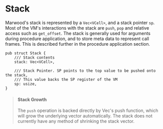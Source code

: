 # Stack

Marwood's stack is represented by a `Vec<VCell>`, and a stack pointer `sp`. Most of the VM's interactions with the stack are `push`, `pop` and relative access such as `get_offset`. The stack is generally used for arguments during procedure application, and to store meta data to represent call frames. This is described further in the procedure application section.

```rust,noplayground
pub struct Stack {
    /// Stack contents
    stack: Vec<VCell>,

    /// Stack Pointer. SP points to the top value to be pushed onto the stack,
    /// This value backs the SP register of the VM
    sp: usize,
}
```

>#### Stack Growth
>The `push` operation is backed directly by Vec's push function, which will grow the underlying vector automatically. The stack does not currently have any method of shrinking the stack vector.